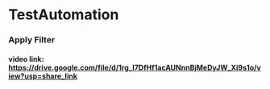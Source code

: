 # TestAutomation
### Apply Filter
#### video link: https://drive.google.com/file/d/1rg_I7DfHf1acAUNnnBjMeDyJW_Xi9s1o/view?usp=share_link
